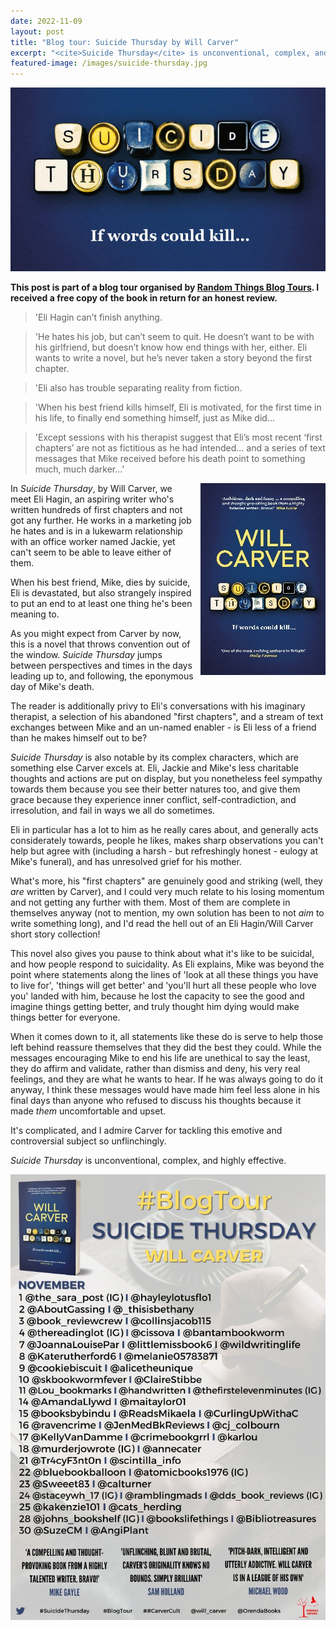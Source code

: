 ```yaml
---
date: 2022-11-09
layout: post
title: "Blog tour: Suicide Thursday by Will Carver"
excerpt: "<cite>Suicide Thursday</cite> is unconventional, complex, and highly effective."
featured-image: /images/suicide-thursday.jpg
---
```


![Suicide Thursday](/images/suicide-thursday.jpg)

**This post is part of a blog tour organised by [Random Things Blog Tours](http://randomthingsthroughmyletterbox.blogspot.com/p/services-to-publishers-authors-blog.html). I received a free copy of the book in return for an honest review.**

> 'Eli Hagin can’t finish anything.

> 'He hates his job, but can’t seem to quit. He doesn’t want to be with his girlfriend, but doesn’t know how end things with her, either. Eli wants to write a novel, but he’s never taken a story beyond the first chapter.

> 'Eli also has trouble separating reality from fiction.

> 'When his best friend kills himself, Eli is motivated, for the first time in his life, to finally end something himself, just as Mike did...

> 'Except sessions with his therapist suggest that Eli’s most recent ‘first chapters’ are not as fictitious as he had intended... and a series of text messages that Mike received before his death point to something much, much darker...'

<img src="/images/suicide-thursday-200.jpg" alt="Suicide Thursday" style="float: right; margin-bottom: 10px; margin-left: 10px;">

In <cite>Suicide Thursday</cite>, by Will Carver, we meet Eli Hagin, an aspiring writer who's written hundreds of first chapters and not got any further. He works in a marketing job he hates and is in a lukewarm relationship with an office worker named Jackie, yet can't seem to be able to leave either of them.

When his best friend, Mike, dies by suicide, Eli is devastated, but also strangely inspired to put an end to at least one thing he's been meaning to.

As you might expect from Carver by now, this is a novel that throws convention out of the window. <cite>Suicide Thursday</cite> jumps between perspectives and times in the days leading up to, and following, the eponymous day of Mike's death.

The reader is additionally privy to Eli's conversations with his imaginary therapist, a selection of his abandoned "first chapters", and a stream of text exchanges between Mike and an un-named enabler - is Eli less of a friend than he makes himself out to be?

<cite>Suicide Thursday</cite> is also notable by its complex characters, which are something else Carver excels at. Eli, Jackie and Mike's less charitable thoughts and actions are put on display, but you nonetheless feel sympathy towards them because you see their better natures too, and give them grace because they experience inner conflict, self-contradiction, and irresolution, and fail in ways we all do sometimes.

Eli in particular has a lot to him as he really cares about, and generally acts considerately towards, people he likes, makes sharp observations you can't help but agree with (including a harsh - but refreshingly honest - eulogy at Mike's funeral), and has unresolved grief for his mother.

What's more, his "first chapters" are genuinely good and striking (well, they *are* written by Carver), and I could very much relate to his losing momentum and not getting any further with them. Most of them are complete in themselves anyway (not to mention, my own solution has been to not *aim* to write something long), and I'd read the hell out of an Eli Hagin/Will Carver short story collection!

This novel also gives you pause to think about what it's like to be suicidal, and how people respond to suicidality. As Eli explains, Mike was beyond the point where statements along the lines of 'look at all these things you have to live for', 'things will get better' and 'you'll hurt all these people who love you' landed with him, because he lost the capacity to see the good and imagine things getting better, and truly thought him dying would make things better for everyone.

When it comes down to it, all statements like these do is serve to help those left behind reassure themselves that they did the best they could. While the messages encouraging Mike to end his life are unethical to say the least, they do affirm and validate, rather than dismiss and deny, his very real feelings, and they are what he wants to hear. If he was always going to do it anyway, I think these messages would have made him feel less alone in his final days than anyone who refused to discuss his thoughts because it made *them* uncomfortable and upset.

It's complicated, and I admire Carver for tackling this emotive and controversial subject so unflinchingly.

<cite>Suicide Thursday</cite> is unconventional, complex, and highly effective.

![Suicide Thursday blog tour banner](/images/suicide-thursday-banner.jpg)
